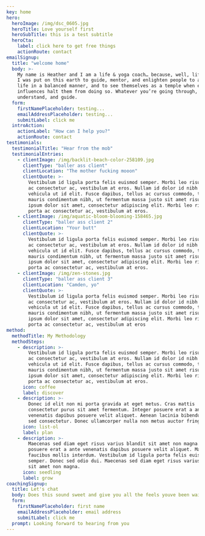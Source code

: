 ```yaml
---
key: home
hero:
  heroImage: /img/dsc_0605.jpg
  heroTitle: Love yourself first
  heroSubTitle: this is a test subtitle
  heroCta:
    label: click here to get free things
    actionRoute: contact
emailSignup:
  title: "welcome home"
  body: >-
    My name is Heather and I am a life & yoga coach… because, well, life right!
    I was put on this earth to guide, mentor, and enlighten people to approach
    life in a balanced manner, and to see themselves as a temple when external
    influences halt them from doing so. Whatever you’re going through, all be it relationship trouble, work angst, or clouded judgement, I’m here to listen,
    understand, and guide.
  form:
    firstNamePlaceholder: testing...
    emailAddressPlaceholder: testing...
    submitLabel: click me
  introAction:
    actionLabel: "How can I help you?"
    actionRoute: contact
testimonials:
  testimonialTitle: "Hear from the mob"
  testimonialEntries:
    - clientImage: /img/backlit-beach-color-258109.jpg
      clientType: "baller ass client"
      clientLocation: "The mother fucking mooon"
      clientQuote: >-
        Vestibulum id ligula porta felis euismod semper. Morbi leo risus, porta
        ac consectetur ac, vestibulum at eros. Nullam id dolor id nibh ultricies
        vehicula ut id elit. Fusce dapibus, tellus ac cursus commodo, tortor
        mauris condimentum nibh, ut fermentum massa justo sit amet risus. Lorem
        ipsum dolor sit amet, consectetur adipiscing elit. Morbi leo risus,
        porta ac consectetur ac, vestibulum at eros.
    - clientImage: /img/aquatic-bloom-blooming-158465.jpg
      clientType: "baller ass client 2"
      clientLocation: "Your butt"
      clientQuote: >-
        Vestibulum id ligula porta felis euismod semper. Morbi leo risus, porta
        ac consectetur ac, vestibulum at eros. Nullam id dolor id nibh ultricies
        vehicula ut id elit. Fusce dapibus, tellus ac cursus commodo, tortor
        mauris condimentum nibh, ut fermentum massa justo sit amet risus. Lorem
        ipsum dolor sit amet, consectetur adipiscing elit. Morbi leo risus,
        porta ac consectetur ac, vestibulum at eros.
    - clientImage: /img/zen-stones.jpg
      clientType: "baller ass client 3"
      clientLocation: "Camden, yo"
      clientQuote: >-
        Vestibulum id ligula porta felis euismod semper. Morbi leo risus, porta
        ac consectetur ac, vestibulum at eros. Nullam id dolor id nibh ultricies
        vehicula ut id elit. Fusce dapibus, tellus ac cursus commodo, tortor
        mauris condimentum nibh, ut fermentum massa justo sit amet risus. Lorem
        ipsum dolor sit amet, consectetur adipiscing elit. Morbi leo risus,
        porta ac consectetur ac, vestibulum at eros
method:
  methodTitle: My Methodology
  methodSteps:
    - description: >-
        Vestibulum id ligula porta felis euismod semper. Morbi leo risus, porta
        ac consectetur ac, vestibulum at eros. Nullam id dolor id nibh ultricies
        vehicula ut id elit. Fusce dapibus, tellus ac cursus commodo, tortor
        mauris condimentum nibh, ut fermentum massa justo sit amet risus. Lorem
        ipsum dolor sit amet, consectetur adipiscing elit. Morbi leo risus,
        porta ac consectetur ac, vestibulum at eros.
      icon: coffee
      label: discover
    - description: >-
        Donec id elit non mi porta gravida at eget metus. Cras mattis
        consectetur purus sit amet fermentum. Integer posuere erat a ante
        venenatis dapibus posuere velit aliquet. Aenean lacinia bibendum nulla
        sed consectetur. Donec ullamcorper nulla non metus auctor fringilla.
      icon: list-ol
      label: plan
    - description: >-
        Maecenas sed diam eget risus varius blandit sit amet non magna. Integer
        posuere erat a ante venenatis dapibus posuere velit aliquet. Maecenas
        faucibus mollis interdum. Vestibulum id ligula porta felis euismod
        semper. Donec sed odio dui. Maecenas sed diam eget risus varius blandit
        sit amet non magna.
      icon: seedling
      label: grow
coachingSignup:
  title: Let's chat
  body: Does this sound sweet and give you all the feels youve been waiting for from a coach?
  form:
    firstNamePlaceholder: first name
    emailAddressPlaceholder: email address
    submitLabel: click me
  prompt: Looking forward to hearing from you
---
```

